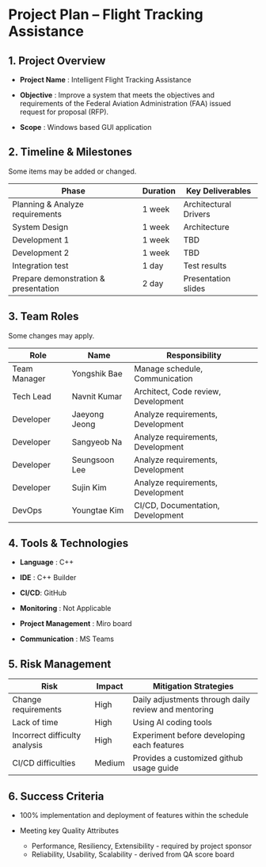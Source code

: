 # Project Plan – Flight Tracking Assistance



## 1. Project Overview

- **Project Name** : Intelligent Flight Tracking Assistance

- **Objective** : Improve a system that meets the objectives and requirements of the Federal Aviation Administration (FAA) issued request for proposal (RFP).

- **Scope** : Windows based GUI application



## 2. Timeline & Milestones

Some items may be added or changed.

| Phase                                | Duration | Key Deliverables      |
| ------------------------------------ | -------- | --------------------- |
| Planning & Analyze requirements      | 1 week   | Architectural Drivers |
| System Design                        | 1 week   | Architecture          |
| Development 1                        | 1 week   | TBD                   |
| Development 2                        | 1 week   | TBD                   |
| Integration test                     | 1 day    | Test results          |
| Prepare demonstration & presentation | 2 day    | Presentation slides   |



## 3. Team Roles

Some changes may apply.

| Role         | Name          | Responsibility                      |
| ------------ | ------------- | ----------------------------------- |
| Team Manager | Yongshik Bae  | Manage schedule, Communication      |
| Tech Lead    | Navnit Kumar  | Architect, Code review, Development |            |
| Developer    | Jaeyong Jeong | Analyze requirements, Development   |
| Developer    | Sangyeob Na   | Analyze requirements, Development   |
| Developer    | Seungsoon Lee | Analyze requirements, Development   |
| Developer    | Sujin Kim     | Analyze requirements, Development   |
| DevOps       | Youngtae Kim  | CI/CD, Documentation, Development   |



## 4. Tools & Technologies

- **Language** : C++
- **IDE** : C++ Builder

- **CI/CD**: GitHub

- **Monitoring** : Not Applicable  

- **Project Management** : Miro board

- **Communication** : MS Teams 



## 5. Risk Management

| Risk                          | Impact | Mitigation Strategies                                |
| ----------------------------- | ------ | ---------------------------------------------------- |
| Change requirements           | High   | Daily adjustments through daily review and mentoring |
| Lack of time                  | High   | Using AI coding tools                                |
| Incorrect difficulty analysis | High   | Experiment before developing each features           |
| CI/CD difficulties            | Medium | Provides a customized github usage guide             |



## 6. Success Criteria

- 100% implementation and deployment of features within the schedule

- Meeting key Quality Attributes
  - Performance, Resiliency, Extensibility - required by project sponsor
  - Reliability, Usability, Scalability - derived from QA score board
